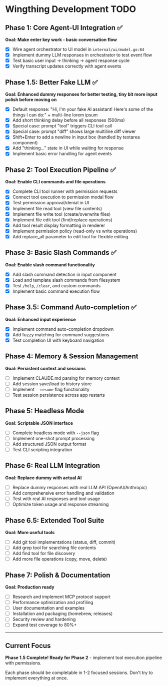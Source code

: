 # Wingthing Development TODO

## Phase 1: Core Agent-UI Integration ✅
**Goal: Make enter key work - basic conversation flow**

- [x] Wire agent orchestrator to UI model in `internal/ui/model.go:84`
- [x] Implement dummy LLM responses in orchestrator to test event flow
- [x] Test basic user input → thinking → agent response cycle
- [x] Verify transcript updates correctly with agent events

## Phase 1.5: Better Fake LLM ✅
**Goal: Enhanced dummy responses for better testing, tiny bit more input polish before moving on**

- [x] Default response: "Hi, I'm your fake AI assistant! Here's some of the things I can do:" + multi-line lorem ipsum
- [x] Add short thinking delay before all responses (500ms)
- [x] Special case: prompt "tool" triggers CLI tool call
- [x] Special case: prompt "diff" shows large multiline diff viewer
- [x] Shift+Enter to add a newline in input box (handled by textarea component)
- [x] Add "thinking..." state in UI while waiting for response
- [x] Implement basic error handling for agent events

## Phase 2: Tool Execution Pipeline ✅
**Goal: Enable CLI commands and file operations**

- [x] Complete CLI tool runner with permission requests  
- [x] Connect tool execution to permission modal flow
- [x] Test permission approval/denial in UI
- [x] Implement file read tool (view file contents)
- [x] Implement file write tool (create/overwrite files)
- [x] Implement file edit tool (find/replace operations)
- [x] Add tool result display formatting in renderer
- [x] Implement permission policy (read-only vs write operations)
- [x] Add replace_all parameter to edit tool for flexible editing

## Phase 3: Basic Slash Commands ✅
**Goal: Enable slash command functionality**

- [x] Add slash command detection in input component
- [x] Load and template slash commands from filesystem
- [x] Test `/help`, `/clear`, and custom commands
- [x] Implement basic command execution flow

## Phase 3.5: Command Auto-completion ✅
**Goal: Enhanced input experience**

- [x] Implement command auto-completion dropdown
- [x] Add fuzzy matching for command suggestions
- [x] Test completion UI with keyboard navigation

## Phase 4: Memory & Session Management
**Goal: Persistent context and sessions**

- [ ] Implement CLAUDE.md parsing for memory context
- [ ] Add session save/load to history store
- [ ] Implement `--resume` flag functionality
- [ ] Test session persistence across app restarts

## Phase 5: Headless Mode
**Goal: Scriptable JSON interface**

- [ ] Complete headless mode with `--json` flag
- [ ] Implement one-shot prompt processing
- [ ] Add structured JSON output format
- [ ] Test CLI scripting integration

## Phase 6: Real LLM Integration  
**Goal: Replace dummy with actual AI**

- [ ] Replace dummy responses with real LLM API (OpenAI/Anthropic)
- [ ] Add comprehensive error handling and validation
- [ ] Test with real AI responses and tool usage
- [ ] Optimize token usage and response streaming

## Phase 6.5: Extended Tool Suite
**Goal: More useful tools**

- [ ] Add git tool implementations (status, diff, commit)
- [ ] Add grep tool for searching file contents  
- [ ] Add find tool for file discovery
- [ ] Add more file operations (copy, move, delete)

## Phase 7: Polish & Documentation
**Goal: Production ready**

- [ ] Research and implement MCP protocol support
- [ ] Performance optimization and profiling
- [ ] User documentation and examples
- [ ] Installation and packaging (homebrew, releases)
- [ ] Security review and hardening
- [ ] Expand test coverage to 80%+

---

## Current Focus
**Phase 1.5 Complete! Ready for Phase 2** - implement tool execution pipeline with permissions.

Each phase should be completable in 1-2 focused sessions. Don't try to implement everything at once.
